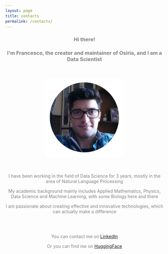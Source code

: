 ```yaml
---
layout: page
title: contacts
permalink: /contacts/
---
```


<center><h3><span style="color:grey">Hi there!</span></h3></center>

<center><h3><span style="color:grey">I'm Francesco, the creator and maintainer of Osiria, and I am a Data Scientist</span></h3></center>

<br>
<br>

<center><img src="circular_picture.png" width="250" height="250"></center>

<br>
<br>

<center><p><span style="color:grey">I have been working in the field of Data Science for 3 years, mostly in the area of Natural Language Processing</span></p></center>

<center><p><span style="color:grey">My academic background mainly includes Applied Mathematics, Physics, Data Science and Machine Learning, with some Biology here and there</span></p></center>

<center><p><span style="color:grey">I am passionate about creating effective and innovative technologies, which can actually make a difference</span></p></center>

<br>
<br>

<center><p><span style="color:grey">You can contact me on <a href="https://www.linkedin.com/in/francesco-russo-32a1901b4/">LinkedIn</a></span></p></center>
<center><p><span style="color:grey">Or you can find me on <a href="https://huggingface.co/osiria">HuggingFace</a></span></p></center>
